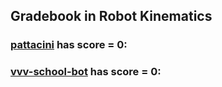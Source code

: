 ## Gradebook in Robot Kinematics

### [**pattacini**](https://github.com/pattacini) has score = **0**:



### [**vvv-school-bot**](https://github.com/vvv-school-bot) has score = **0**:


